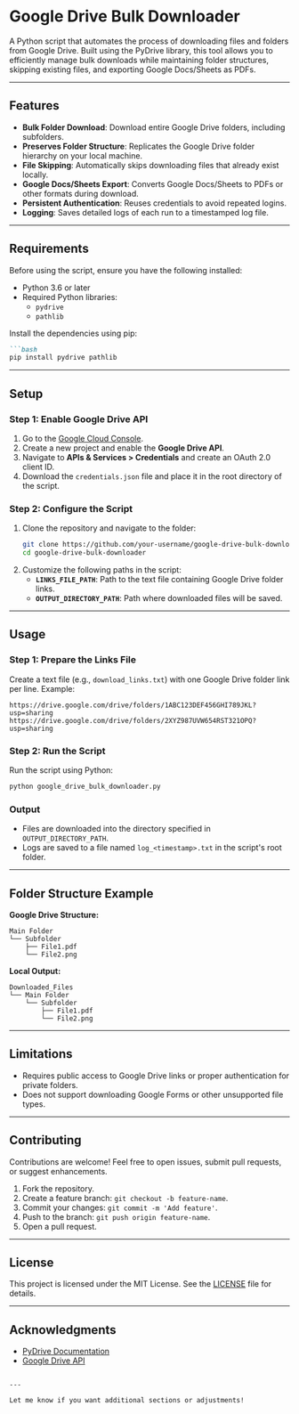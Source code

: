 
# Google Drive Bulk Downloader

A Python script that automates the process of downloading files and folders from Google Drive. Built using the PyDrive library, this tool allows you to efficiently manage bulk downloads while maintaining folder structures, skipping existing files, and exporting Google Docs/Sheets as PDFs.

---

## Features

- **Bulk Folder Download**: Download entire Google Drive folders, including subfolders.
- **Preserves Folder Structure**: Replicates the Google Drive folder hierarchy on your local machine.
- **File Skipping**: Automatically skips downloading files that already exist locally.
- **Google Docs/Sheets Export**: Converts Google Docs/Sheets to PDFs or other formats during download.
- **Persistent Authentication**: Reuses credentials to avoid repeated logins.
- **Logging**: Saves detailed logs of each run to a timestamped log file.

---

## Requirements

Before using the script, ensure you have the following installed:

- Python 3.6 or later
- Required Python libraries:
  - `pydrive`
  - `pathlib`

Install the dependencies using pip:
```markdown
```bash
pip install pydrive pathlib
```

---

## Setup

### Step 1: Enable Google Drive API
1. Go to the [Google Cloud Console](https://console.cloud.google.com/).
2. Create a new project and enable the **Google Drive API**.
3. Navigate to **APIs & Services > Credentials** and create an OAuth 2.0 client ID.
4. Download the `credentials.json` file and place it in the root directory of the script.

### Step 2: Configure the Script
1. Clone the repository and navigate to the folder:
   ```bash
   git clone https://github.com/your-username/google-drive-bulk-downloader.git
   cd google-drive-bulk-downloader
   ```
2. Customize the following paths in the script:
   - **`LINKS_FILE_PATH`**: Path to the text file containing Google Drive folder links.
   - **`OUTPUT_DIRECTORY_PATH`**: Path where downloaded files will be saved.

---

## Usage

### Step 1: Prepare the Links File
Create a text file (e.g., `download_links.txt`) with one Google Drive folder link per line. Example:

```
https://drive.google.com/drive/folders/1ABC123DEF456GHI789JKL?usp=sharing
https://drive.google.com/drive/folders/2XYZ987UVW654RST321OPQ?usp=sharing
```

### Step 2: Run the Script
Run the script using Python:

```bash
python google_drive_bulk_downloader.py
```

### Output
- Files are downloaded into the directory specified in `OUTPUT_DIRECTORY_PATH`.
- Logs are saved to a file named `log_<timestamp>.txt` in the script's root folder.

---

## Folder Structure Example

**Google Drive Structure:**
```
Main Folder
└── Subfolder
    ├── File1.pdf
    └── File2.png
```

**Local Output:**
```
Downloaded_Files
└── Main Folder
    └── Subfolder
        ├── File1.pdf
        └── File2.png
```

---

## Limitations

- Requires public access to Google Drive links or proper authentication for private folders.
- Does not support downloading Google Forms or other unsupported file types.

---

## Contributing

Contributions are welcome! Feel free to open issues, submit pull requests, or suggest enhancements.

1. Fork the repository.
2. Create a feature branch: `git checkout -b feature-name`.
3. Commit your changes: `git commit -m 'Add feature'`.
4. Push to the branch: `git push origin feature-name`.
5. Open a pull request.

---

## License

This project is licensed under the MIT License. See the [LICENSE](LICENSE) file for details.

---

## Acknowledgments

- [PyDrive Documentation](https://pythonhosted.org/PyDrive/)
- [Google Drive API](https://developers.google.com/drive)
```

---

Let me know if you want additional sections or adjustments!
